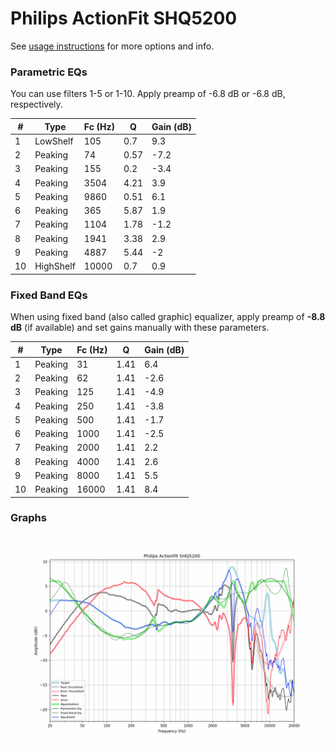 # Philips ActionFit SHQ5200
See [usage instructions](https://github.com/jaakkopasanen/AutoEq#usage) for more options and info.

### Parametric EQs
You can use filters 1-5 or 1-10. Apply preamp of -6.8 dB or -6.8 dB, respectively.

|   # | Type      |   Fc (Hz) |    Q |   Gain (dB) |
|-----|-----------|-----------|------|-------------|
|   1 | LowShelf  |       105 | 0.7  |         9.3 |
|   2 | Peaking   |        74 | 0.57 |        -7.2 |
|   3 | Peaking   |       155 | 0.2  |        -3.4 |
|   4 | Peaking   |      3504 | 4.21 |         3.9 |
|   5 | Peaking   |      9860 | 0.51 |         6.1 |
|   6 | Peaking   |       365 | 5.87 |         1.9 |
|   7 | Peaking   |      1104 | 1.78 |        -1.2 |
|   8 | Peaking   |      1941 | 3.38 |         2.9 |
|   9 | Peaking   |      4887 | 5.44 |        -2   |
|  10 | HighShelf |     10000 | 0.7  |         0.9 |

### Fixed Band EQs
When using fixed band (also called graphic) equalizer, apply preamp of **-8.8 dB** (if available) and set gains manually with these parameters.

|   # | Type    |   Fc (Hz) |    Q |   Gain (dB) |
|-----|---------|-----------|------|-------------|
|   1 | Peaking |        31 | 1.41 |         6.4 |
|   2 | Peaking |        62 | 1.41 |        -2.6 |
|   3 | Peaking |       125 | 1.41 |        -4.9 |
|   4 | Peaking |       250 | 1.41 |        -3.8 |
|   5 | Peaking |       500 | 1.41 |        -1.7 |
|   6 | Peaking |      1000 | 1.41 |        -2.5 |
|   7 | Peaking |      2000 | 1.41 |         2.2 |
|   8 | Peaking |      4000 | 1.41 |         2.6 |
|   9 | Peaking |      8000 | 1.41 |         5.5 |
|  10 | Peaking |     16000 | 1.41 |         8.4 |

### Graphs
![](./Philips%20ActionFit%20SHQ5200.png)
